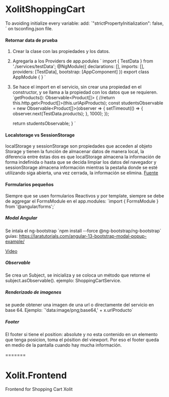 # XolitShoppingCart


To avoiding initialize every variable:
add: ´"strictPropertyInitialization": false,´
on tsconfing.json file.


#### Retornar data de prueba

1. Crear la clase con las propiedades y los datos.
2. Agregarla a los Providers de app.podules
´
import { TestData } from './services/testData';
@NgModule({
  declarations: [],
  imports: [],
  providers: [TestData],
  bootstrap: [AppComponent]
})
export class AppModule { }
´
3. Se hace el import en el servicio, sin crear una propiedad en el constructor, y se llama a la propiedad con los datos que se requieren.
´getProducts(): Observable<Product[]> {
    //return this.http.get<Product[]>(this.urlApiProducts);
    const studentsObservable = new Observable<Product[]>(observer => {
      setTimeout(() => {
          observer.next(TestData.products);
      }, 1000);
    });
    
    return studentsObservable;
  }
´
#### Localstorage vs SessionStorage 

localStorage y sessionStorage son propiedades que acceden al objeto Storage y tienen la función de almacenar datos de manera local, la diferencia entre éstas dos es que localStorage almacena la información de forma indefinida o hasta que se decida limpiar los datos del navegador y sessionStorage almacena información mientras la pestaña donde se esté utilizando siga abierta, una vez cerrada, la información se elimina.
[Fuente](#https://ed.team/blog/que-es-y-como-utilizar-localstorage-y-sessionstorage)

#### Formularios pequeños

Siempre que se usen formularios Reactivos y por template, siempre se debe de aggregar el FormsModule en el app.modules:
´import { FormsModule } from '@angular/forms';´

##### Modal Angular
Se intala el ng-bootstrap ´npm install --force @ng-bootstrap/ng-bootstrap´
guias: 
https://laratutorials.com/angular-13-bootstrap-modal-popup-example/

[Video](https://www.youtube.com/watch?v=_rMWS4Neckg&t=335s)

##### Observable
Se crea un Subject, se inicializa y se coloca un método que retorne el subject.asObservable().
ejemplo: ShoppingCartService.

##### Renderizado de imagenes 
se puede obtener una imagen de una url o directamente del servicio en base 64.
Ejemplo: ´'data:image/png;base64,' + x.urlProducto´

##### Footer
El footer si tiene el position: absolute y no esta contenido en un elemento que tenga posicion, toma el pósition del viewport. Por eso el footer queda en medio de la pantalla cuando hay mucha información.


=======
# Xolit.Frontend
Frontend for Shopping Cart Xolit
